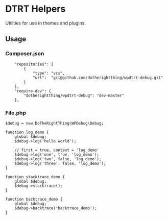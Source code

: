 # DTRT Helpers

Utilities for use in themes and plugins.

## Usage

### Composer.json

```
    "repositories": [
        {
            "type": "vcs",
            "url":  "git@github.com:dotherightthing/wpdtrt-debug.git"
        }
    ],
    "require-dev": {
        "dotherightthing/wpdtrt-debug": "dev-master"
    },
```

### File.php

```
$debug = new DoTheRightThing\WPDebug\Debug;

function log_demo {
	global $debug;
	$debug->log('hello world');

	// first = true, context = 'log_demo'
	$debug->log('one', true, 'log_demo');
	$debug->log('two', false, 'log_demo');
	$debug->log('three', false, 'log_demo');
}

function stacktrace_demo {
	global $debug;
	$debug->stacktrace();
}

function backtrace_demo {
	global $debug;
	$debug->backtrace('backtrace_demo');
}
```